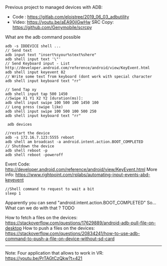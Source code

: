 

Previous project to managed devices with ADB: 
- Code : https://gitlab.com/eloistree/2019_06_03_adbutility
- Video: https://youtu.be/aEA90jlGwHw
SRC Copy: https://github.com/Genymobile/scrcpy



What are the adb command possible

```
adb -s IDDEVICE shell ... 
// Send text
adb input text "insert%syour%stext%shere"
adb shell input text '\"'
// Send Keyboard input - List http://developer.android.com/reference/android/view/KeyEvent.html
adb shell input keyevent 82
// Write some text from keyboard (dont work with special character
adb shell input keyboard text "rr"

// Send Tap xy
adb shell input tap 500 1450
//Swipe X1 Y1 X2 Y2 [duration(ms)]:
adb shell input swipe 100 500 100 1450 100
// Long press (swipe like)
adb shell input swipe 100 500 100 500 250
adb shell input keyboard text "rr"

 adb devices

//restart the device
adb -s 172.16.7.123:5555 reboot
adb shell am broadcast -a android.intent.action.BOOT_COMPLETED
// Shutdown the device
adb shell reboot -p 
adb shell reboot -poweroff 

```
Event Code: http://developer.android.com/reference/android/view/KeyEvent.html
More info: https://www.rightpoint.com/rplabs/automating-input-events-abd-keyevent

``` 
//Shell command to request to wait a bit
sleep 1 
```


Apparently you can send "android.intent.action.BOOT_COMPLETED"
So... What can we do with that ?
TODO

How to fetch a files on the devices:
https://stackoverflow.com/questions/17629889/android-adb-pull-file-on-desktop
How to push a files on the devices:
https://stackoverflow.com/questions/20834241/how-to-use-adb-command-to-push-a-file-on-device-without-sd-card



----------------------
Note: Four application that allows to work in VR:
https://youtu.be/PrTAGtCzQkw?t=421
